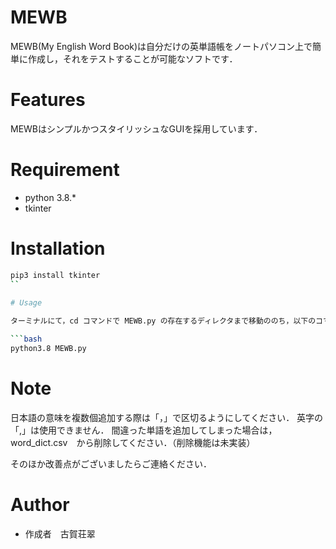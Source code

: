 # MEWB
 
MEWB(My English Word Book)は自分だけの英単語帳をノートパソコン上で簡単に作成し，それをテストすることが可能なソフトです．
 
 
# Features
 
MEWBはシンプルかつスタイリッシュなGUIを採用しています．
 
# Requirement
 
* python 3.8.*
* tkinter
 
# Installation
  
```bash
pip3 install tkinter
``
 
# Usage

ターミナルにて，cd コマンドで MEWB.py の存在するディレクタまで移動ののち，以下のコマンドを実行．

```bash
python3.8 MEWB.py
```
 
# Note
 
日本語の意味を複数個追加する際は「，」で区切るようにしてください．
英字の「,」は使用できません．
間違った単語を追加してしまった場合は，word_dict.csv　から削除してください．（削除機能は未実装）

そのほか改善点がございましたらご連絡ください．
 
# Author
 
* 作成者　古賀荘翠